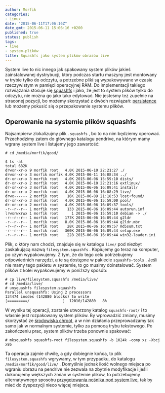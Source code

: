 ```yaml
---
author: Morfik
categories:
- Linux
date: "2015-06-11T17:06:16Z"
date_gmt: 2015-06-11 15:06:16 +0200
published: true
status: publish
tags:
- live
- system-plików
title: Squashfs jako system plików obrazów live
---
```


System live to nic innego jak spakowany system plików jakieś zainstalowanej dystrybucji, który
podczas startu maszyny jest montowany w trybie tylko do odczytu, a potrzebne pliki są wypakowywane w
czasie rzeczywistym w pamięci operacyjnej RAM. Do implementacji takiego rozwiązania stosuje się
[squashfs](https://pl.wikipedia.org/wiki/SquashFS) i jako, że jest to system plików tylko do
odczytu, nie można go jako tako edytować. Nie jesteśmy też zupełnie na straconej pozycji, bo możemy
skorzystać z dwóch rozwiązań:
[persistence](/post/persistence-czyli-zachowanie-zmian-w-systemie-live/) lub możemy
pokusić się o przepakowanie systemu plików.

<!--more-->
## Operowanie na systemie plików squashfs

Najsampierw zlokalizujmy plik `.squashfs` , bo to na nim będziemy operować. Przechodzimy zatem do
głównego katalogu pendrive, na którym mamy wgrany system live i listujemy jego zawartość:

    # cd /media/morfik/good/

    $ ls -al
    total 632K
    drwxr-xr-x 9 morfik root   4.0K 2015-06-10 22:21:27 ./
    drwxr-xr-x 3 morfik morfik 4.0K 2015-06-11 16:08:34 ../
    dr-xr-xr-x 3 morfik root   4.0K 2015-06-06 15:59:10 dists/
    dr-xr-xr-x 2 morfik root   4.0K 2015-06-10 22:21:16 extlinux/
    dr-xr-xr-x 3 morfik root   4.0K 2015-06-06 16:09:41 install/
    dr-xr-xr-x 2 morfik root   4.0K 2015-06-06 16:08:29 live/
    drwx------ 2 morfik root    16K 2015-06-09 21:18:53 lost+found/
    dr-xr-xr-x 3 morfik root   4.0K 2015-06-06 15:59:00 pool/
    dr-xr-xr-x 2 morfik root   4.0K 2015-06-06 16:09:37 tools/
    -r--r--r-- 1 morfik root    133 2015-06-06 16:09:44 autorun.inf
    lrwxrwxrwx 1 morfik root      1 2015-06-06 15:59:10 debian -> ./
    -r--r--r-- 1 morfik root   177K 2015-06-06 16:09:44 g2ldr
    -r--r--r-- 1 morfik root   8.0K 2015-06-06 16:09:44 g2ldr.mbr
    -r--r--r-- 1 morfik root    28K 2015-06-06 16:09:57 md5sum.txt
    -r--r--r-- 1 morfik root   360K 2015-06-06 16:09:44 setup.exe
    -r--r--r-- 1 morfik root    228 2015-06-06 16:09:44 win32-loader.ini

Plik, o który nam chodzi, znajduje się w katalogu `live/` pod niezbyt zaskakującą nazwą
`filesystem.squashfs` . Kopiujemy go teraz na komputer, po czym wypakowujemy. Z tym, że do tego celu
potrzebujemy odpowiednich narzędzi, a te są dostępne w pakiecie `squashfs-tools` . Jeśli nie mamy
tego pakietu w systemie, to go musimy doinstalować. System plików z kolei wypakowujemy w poniższy
sposób:

    # cp live/filesystem.squashfs /media/live/
    # cd /media/live/
    # unsquashfs filesystem.squashfs
    Parallel unsquashfs: Using 2 processors
    134474 inodes (142880 blocks) to write
    [=========/               ]  12010/142880   8%

W wyniku tej operacji, zostanie utworzony katalog `squashfs-root/` i to własnie jest rozpakowany
system plików. By wprowadzić zmiany, musimy skorzystać ze [środowiska
chroot](/post/przygotowanie-srodowiska-chroot-do-pracy/), a w nim działania
przeprowadzamy tak samo jak w normalnym systemie, tylko za pomocą trybu tekstowego. Po zakończeniu
prac, system plików trzeba ponownie spakować:

    # mksquashfs squashfs-root filesystem.squashfs -b 1024k -comp xz -Xbcj x86

Ta operacja zajmie chwilę, a gdy dobiegnie końca, to plik `filesystem.squashfs` wgrywamy, w tym
przypadku, do katalogu `/media/morfik/good/live/` . Domyślnie jednak ilość wolnego miejsca po
wgraniu obrazu na pendrive nie zezwala na zbytnie modyfikacje i jeśli dokonujemy większych zmian w
systemie plików, to potrzebujemy alternatywnego sposobu [przygotowania nośnika pod system
live](/post/jak-wgrac-system-live-na-uszkodzony-pendrive/), tak by mieć do
dyspozycji nieco więcej miejsca.
